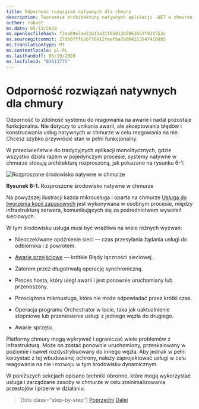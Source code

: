```yaml
---
title: Odporność rozwiązań natywnych dla chmury
description: Tworzenie architektury natywnych aplikacji .NET w chmurze dla platformy Azure | Natywna odporność w chmurze
author: robvet
ms.date: 05/13/2020
ms.openlocfilehash: f3aa89e3ae21b13a31f65013b59636b3f931553c
ms.sourcegitcommit: 27db07ffb26f76912feefba7b884313547410db5
ms.translationtype: MT
ms.contentlocale: pl-PL
ms.lasthandoff: 05/19/2020
ms.locfileid: "83613775"
---
```

# <a name="cloud-native-resiliency"></a>Odporność rozwiązań natywnych dla chmury

Odporność to zdolność systemu do reagowania na awarie i nadal pozostaje funkcjonalna. Nie dotyczy to unikania awarii, ale akceptowania błędów i konstruowania usług natywnych w chmurze w celu reagowania na nie. Chcesz szybko przywrócić stan w pełni funkcjonalny.

W przeciwieństwie do tradycyjnych aplikacji monolitycznych, gdzie wszystko działa razem w pojedynczym procesie, systemy natywne w chmurze stosują architekturę rozproszoną, jak pokazano na rysunku 6-1:

![Rozproszone środowisko natywne w chmurze](./media/distributed-cloud-native-environment.png)

**Rysunek 6-1.** Rozproszone środowisko natywne w chmurze

Na powyższej ilustracji każda mikrousługa i oparta na chmurze [Usługa do tworzenia kopii zapasowych](https://12factor.net/backing-services) jest wykonywana w osobnym procesie, między infrastrukturą serwera, komunikujących się za pośrednictwem wywołań sieciowych.

W tym środowisku usługa musi być wrażliwa na wiele różnych wyzwań:

- Nieoczekiwane opóźnienie sieci — czas przesyłania żądania usługi do odbiornika i z powrotem.

- [Awarie przejściowe](https://docs.microsoft.com/azure/architecture/best-practices/transient-faults) — krótkie Błędy łączności sieciowej.

- Zatorem przez długotrwałą operację synchroniczną.

- Proces hosta, który uległ awarii i jest ponownie uruchamiany lub przenoszony.

- Przeciążona mikrousługa, która nie może odpowiadać przez krótki czas.

- Operacja programu Orchestrator w locie, taka jak uaktualnienie stopniowe lub przeniesienie usługi z jednego węzła do drugiego.

- Awarie sprzętu.

Platformy chmury mogą wykrywać i ograniczać wiele problemów z infrastrukturą. Może on zostać ponownie uruchomiony, przeskalowany w poziomie i nawet rozdystrybuowany do innego węzła.  Aby jednak w pełni korzystać z tej wbudowanej ochrony, należy zaprojektować usługi w celu reagowania na nie i rozwoju w tym środowisku dynamicznym.

W poniższych sekcjach opisano techniki obronne, które mogą wykorzystać usługa i zarządzane zasoby w chmurze w celu zminimalizowania przestojów i przerw w działaniu.

>[!div class="step-by-step"]
>[Poprzedni](elastic-search-in-azure.md) 
> [Dalej](application-resiliency-patterns.md)
